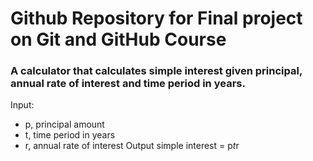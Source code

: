 # Github Repository for Final project on Git and GitHub Course

### A calculator that calculates simple interest given principal, annual rate of interest and time period in years.

Input:
   - p, principal amount
   - t, time period in years
   - r, annual rate of interest
Output
   simple interest = p*t*r
